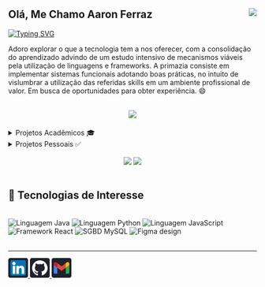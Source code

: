 ## Olá, Me Chamo Aaron Ferraz <img align="right" src="https://komarev.com/ghpvc/?username=AaronFerraz&color=blueviolet">

[![Typing SVG](https://readme-typing-svg.demolab.com?font=Fira+Code&size=18&duration=6000&pause=1000&color=7909E0&width=435&lines=Interessado+em+estar+sempre+melhorando;Estudante+de+Sistemas+de+Informa%C3%A7%C3%A3o+USP)](https://git.io/typing-svg)

Adoro explorar o que a tecnologia tem a nos oferecer, com a consolidação do aprendizado advindo de um estudo intensivo de mecanismos viáveis pela utilização de linguagens e frameworks. A primazia consiste em implementar sistemas funcionais adotando boas práticas, no intuito de vislumbrar a utilização das referidas skills em um ambiente profissional de valor.  Em busca de oportunidades para obter experiência. 😄 

<br>

<div align="center">
  <a href="https://www.linkedin.com/feed/?trk=sem-ga_campid.12619604099_asid.149519181115_crid.725790844702_kw.linkedin_d.c_tid.kwd-148086543_n.g_mt.e_geo.1001773" target="_blank"> <img src="https://img.shields.io/badge/LinkedIn-0077B5?style=for-the-badge&logo=linkedin&logoColor=white"> </a>
</div>

<br>

<details> 
  <summary> Projetos Acadêmicos 🎓 </summary>
  <table>
      <tr>
        <th> 🧬 Matéria </th>
        <th> 🌱 Repositório </th>
      </tr>
      <tr>
        <td> Desenvolvimento de Sistemas <br> de Informação Distribuídos (ACH2147) </td>
        <td> <img src="https://github-readme-stats.vercel.app/api/pin/?username=AaronFerraz&repo=EP_DSID"> </td>
      </tr>
  </table>
</details>

<details> 
  <summary> Projetos Pessoais ✅ </summary>
  <table>
  </table>
</details>

<br>

<div align="center">
  <img src="http://github-profile-summary-cards.vercel.app/api/cards/stats?username=AaronFerraz&theme=aura"> 
  <img src="http://github-profile-summary-cards.vercel.app/api/cards/repos-per-language?username=AaronFerraz&hide=Html&theme=aura">
</div>

<br>



## 💾 Tecnologias de Interesse 

<div align="left"> <br>
  <img alt="Linguagem Java" src="https://img.shields.io/badge/java-%23ED8B00.svg?style=for-the-badge&logo=openjdk&logoColor=white">
  <img alt="Linguagem Python" src="https://img.shields.io/badge/Python-3776AB.svg?style=for-the-badge&logo=Python&logoColor=white">
  <img alt="Linguagem JavaScript" src="https://img.shields.io/badge/JavaScript-F7DF1E.svg?style=for-the-badge&logo=JavaScript&logoColor=black">
  <img alt="Framework React" src="https://img.shields.io/badge/react-%2320232a.svg?style=for-the-badge&logo=react&logoColor=%2361DAFB">
  <img alt="SGBD MySQL" src="https://img.shields.io/badge/MySQL-4479A1.svg?style=for-the-badge&logo=MySQL&logoColor=white">
  <img alt="Figma design" src="https://img.shields.io/badge/figma-%23F24E1E.svg?style=for-the-badge&logo=figma&logoColor=white">
 </div>

<br>

<hr>

<div style="display:inline" align="center">
  <a href="https://www.linkedin.com/feed/?trk=sem-ga_campid.12619604099_asid.149519181115_crid.725790844702_kw.linkedin_d.c_tid.kwd-148086543_n.g_mt.e_geo.1001773" target="_blank">
    <img alt="logo do Linkedin" height="40" width="40" src="https://github.com/gui-bus/TechIcons/blob/main/Dark/Linkedin.svg"> 
  </a>
  <a href="https://github.com/AaronFerraz" target="_blank">
    <img alt="logo do GitHub" height="40" width="40" src="https://github.com/gui-bus/TechIcons/blob/main/Dark/Github.svg"> 
  </a>
  <a href="" target="_blank">
    <img alt="logo do do gmail" height="40" width="40" src="https://github.com/gui-bus/TechIcons/blob/main/Dark/Gmail.svg"> 
  </a>
</div>



